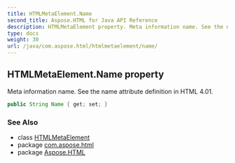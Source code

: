 ```yaml
---
title: HTMLMetaElement.Name
second_title: Aspose.HTML for Java API Reference
description: HTMLMetaElement property. Meta information name. See the name attribute definition in HTML 4.01
type: docs
weight: 30
url: /java/com.aspose.html/htmlmetaelement/name/
---
```

## HTMLMetaElement.Name property

Meta information name. See the name attribute definition in HTML 4.01.

```java
public String Name { get; set; }
```

### See Also

* class [HTMLMetaElement](../)
* package [com.aspose.html](../../../com.aspose.html/)
* package [Aspose.HTML](../../../)
